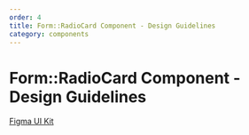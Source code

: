 ```yaml
---
order: 4
title: Form::RadioCard Component - Design Guidelines
category: components
---
```


<h1>Form::RadioCard Component - Design Guidelines</h1>

<section data-section="design-guidelines">
  
  <div class="dummy-design-guidelines">
    <p class="dummy-paragraph">
      <a
        href="https://www.figma.com/file/noyY6dUMDYjmySpHcMjhkN/HDS-Product---Components?node-id=17482%3A58705"
        target="_blank"
        rel="noopener noreferrer"
      >Figma UI Kit</a>
    </p>
    <br />
    <img class="dummy-figma-docs" src="/assets/images/form-radio-card-design-usage.png" alt="" role="none" />
  </div>
</section>
